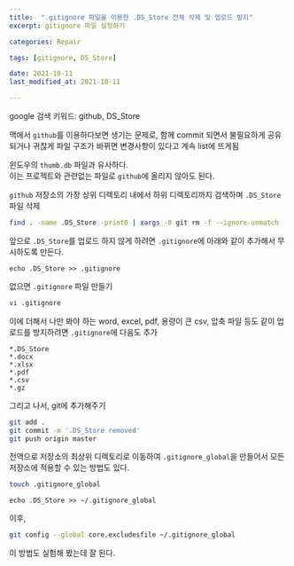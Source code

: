 ```yaml
---
title:  ".gitignore 파일을 이용한 .DS_Store 전체 삭제 및 업로드 방지"
excerpt: gitignore 파일 설정하기

categories: Repair

tags: [gitignore, DS_Store]

date: 2021-10-11
last_modified_at: 2021-10-11

---
```


google 검색 키워드: github, DS_Store

맥에서 `github`를 이용하다보면 생기는 문제로, 함께 commit 되면서 불필요하게 공유되거나 귀찮게 파일 구조가 바뀌면 변경사항이 있다고 계속 list에 뜨게됨

윈도우의 `thumb.db` 파일과 유사하다.  
이는 프로젝트와 관련없는 파일로 `github`에 올리지 않아도 된다.

`github` 저장소의 가장 상위 디렉토리 내에서 하위 디렉토리까지 검색하며 `.DS_Store` 파일 삭제

```zsh
find . -name .DS_Store -print0 | xargs -0 git rm -f --ignore-unmatch
```

앞으로 `.DS_Store`를 업로드 하지 않게 하려면 `.gitignore`에 아래와 같이 추가해서 무시하도록 만든다.

```vim
echo .DS_Store >> .gitignore
```

없으면 `.gitignore` 파일 만들기

```zsh
vi .gitignore
```

이에 더해서 나만 봐야 하는 word, excel, pdf, 용량이 큰 csv, 압축 파일 등도 같이 업로드를 방지하려면 `.gitignore`에 다음도 추가

```vim
*.DS_Store
*.docx
*.xlsx
*.pdf
*.csv
*.gz
```

그리고 나서, git에 추가해주기

```zsh
git add .
git commit -m '.DS_Store removed'
git push origin master
```

전역으로 저장소의 최상위 디렉토리로 이동하여 `.gitignore_global`을 만들어서 모든 저장소에 적용할 수 있는 방법도 있다.

```zsh
touch .gitignore_global
```

```vim
echo .DS_Store >> ~/.gitignore_global
```

이후,

```zsh
git config --global core.excludesfile ~/.gitignore_global
```

이 방법도 실험해 봤는데 잘 된다.
